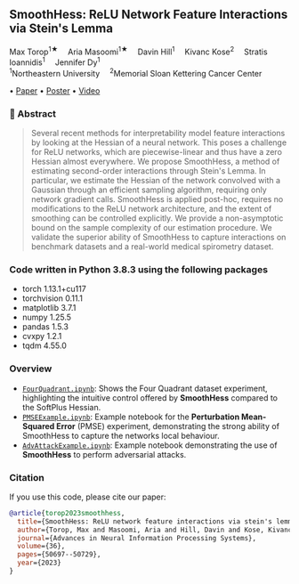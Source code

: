 <!-- # [SmoothHess: ReLU Network Feature Interactions via Stein's Lemma (NeurIPS 2023)](https://openreview.net/pdf?id=dwIeEhbaD0)

[Paper](https://proceedings.neurips.cc/paper_files/paper/2023/file/9ef5e965720193681fc8d16372ac4717-Paper-Conference.pdf) [Poster](https://neurips.cc/virtual/2023/poster/70998) [Video](https://neurips.cc/virtual/2023/poster/70998) 

[Max Torop,*](https://maxtorop.github.io/) [Aria Masoomi,*](https://scholar.google.com/citations?user=KXcX8coAAAAJ&hl=en) [Davin Hill,](https://www.davinhill.me/) [Kivanc Kose,](https://kkose.github.io/about/) [Stratis Ioannidis](https://ece.northeastern.edu/fac-ece/ioannidis/) and [Jennifer Dy](https://mllabneu.github.io/) --> 

## SmoothHess: ReLU Network Feature Interactions via Stein's Lemma  
Max Torop<sup>1★</sup>  Aria Masoomi<sup>1★</sup>  Davin Hill<sup>1</sup>  Kivanc Kose<sup>2</sup>  Stratis Ioannidis<sup>1</sup>  Jennifer Dy<sup>1</sup>  
<sup>1</sup>Northeastern University  <sup>2</sup>Memorial Sloan Kettering Cancer Center  

• [Paper](https://proceedings.neurips.cc/paper_files/paper/2023/file/9ef5e965720193681fc8d16372ac4717-Paper-Conference.pdf) • [Poster](https://neurips.cc/virtual/2023/poster/70998) • [Video](https://neurips.cc/virtual/2023/poster/70998)

### 📘 Abstract

> Several recent methods for interpretability model feature interactions by looking at the Hessian of a neural network. This poses a challenge for ReLU networks, which are piecewise-linear and thus have a zero Hessian almost everywhere. We propose SmoothHess, a method of estimating second-order interactions through Stein's Lemma. In particular, we estimate the Hessian of the network convolved with a Gaussian through an efficient sampling algorithm, requiring only network gradient calls. SmoothHess is applied post-hoc, requires no modifications to the ReLU network architecture, and the extent of smoothing can be controlled explicitly. We provide a non-asymptotic bound on the sample complexity of our estimation procedure. We validate the superior ability of SmoothHess to capture interactions on benchmark datasets and a real-world medical spirometry dataset.


### Code written in Python 3.8.3 using the following packages
- torch 1.13.1+cu117
- torchvision 0.11.1
- matplotlib 3.7.1
- numpy 1.25.5
- pandas 1.5.3
- cvxpy 1.2.1
- tqdm 4.55.0

### Overview

- [`FourQuadrant.ipynb`](./FourQuadrant.ipynb): Shows the Four Quadrant dataset experiment, highlighting the intuitive control offered by **SmoothHess** compared to the SoftPlus Hessian.
- [`PMSEExample.ipynb`](./PMSEExample.ipynb): Example notebook for the **Perturbation Mean-Squared Error** (PMSE) experiment, demonstrating the strong ability of SmoothHess to capture the networks local behaviour.
- [`AdvAttackExample.ipynb`](./AdvAttackExample.ipynb): Example notebook demonstrating the use of **SmoothHess** to perform adversarial attacks.


### Citation
If you use this code, please cite our paper:

```bibtex
@article{torop2023smoothhess,
  title={SmoothHess: ReLU network feature interactions via stein's lemma},
  author={Torop, Max and Masoomi, Aria and Hill, Davin and Kose, Kivanc and Ioannidis, Stratis and Dy, Jennifer},
  journal={Advances in Neural Information Processing Systems},
  volume={36},
  pages={50697--50729},
  year={2023}
}
